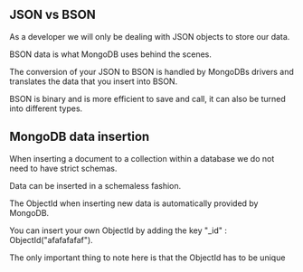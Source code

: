 ## JSON vs BSON
As a developer we will only be dealing with JSON objects to store our data.

BSON data is what MongoDB uses behind the scenes.

The conversion of your JSON to BSON is handled by MongoDBs drivers and translates the data that you insert into BSON.

BSON is binary and is more efficient to save and call, it can also be turned into different types.

## MongoDB data insertion
When inserting a document to a collection within a database we do not need to have strict schemas.

Data can be inserted in a schemaless fashion.

The ObjectId when inserting new data is automatically provided by MongoDB.

You can insert your own ObjectId by adding the key "_id" : ObjectId("afafafafaf").

The only important thing to note here is that the ObjectId has to be unique